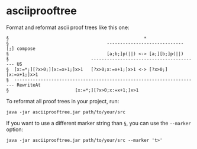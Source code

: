 # asciiprooftree

Format and reformat ascii proof trees like this one:

```text
§                                                   *
§                                     ----------------------------- [;] compose
§                                     [a;b;]p(||) <-> [a;][b;]p(||)
§                               ----------------------------------------- US
§  [x:=*;][?x>0;][x:=x+1;]x>1   [?x>0;x:=x+1;]x>1 <-> [?x>0;][x:=x+1;]x>1
§  ---------------------------------------------------------------------- RewriteAt
§                         [x:=*;][?x>0;x:=x+1;]x>1
```

To reformat all proof trees in your project, run:

```shell
java -jar asciiprooftree.jar path/to/your/src
```

If you want to use a different marker string than `§`, you can use the `--marker` option:

```shell
java -jar asciiprooftree.jar path/to/your/src --marker 't>'
```
